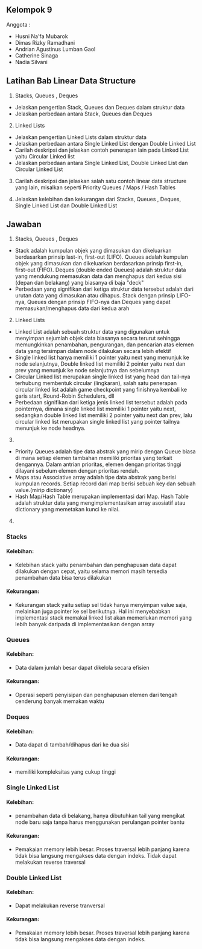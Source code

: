 ## Kelompok 9
Anggota :
- Husni Na'fa Mubarok
- Dimas Rizky Ramadhani
- Andrian Agustinus Lumban Gaol
- Catherine Sinaga
- Nadia Silvani

## Latihan Bab Linear Data Structure

1. Stacks, Queues , Deques
- Jelaskan pengertian Stack, Queues dan Deques dalam struktur data
- Jelaskan perbedaan antara Stack, Queues dan Deques

2. Linked Lists
- Jelaskan pengertian Linked Lists dalam struktur data
- Jelaskan perbedaan antara Single Linked List dengan Double Linked List
- Carilah deskripsi dan jelaskan contoh penerapan lain pada Linked List yaitu Circular Linked list
- Jelaskan perbedaan antara Single Linked List, Double Linked List dan Circular Linked List

3. Carilah deskripsi dan jelaskan salah satu contoh linear data structure yang lain, misalkan seperti Priority Queues / Maps / Hash Tables

4. Jelaskan kelebihan dan kekurangan dari Stacks, Queues , Deques, Single Linked List dan Double Linked List

## Jawaban

1. Stacks, Queues , Deques
- Stack adalah kumpulan objek yang dimasukan dan dikeluarkan berdasarkan prinsip last-in, first-out (LIFO). Queues adalah kumpulan objek yang dimasukan dan dikeluarkan berdasarkan prinsip first-in, first-out (FIFO). Deques (double ended Queues) adalah struktur data yang mendukung memasukan data dan menghapus dari kedua sisi (depan dan belakang) yang biasanya di baja "deck"
- Perbedaan yang signifikan dari ketiga struktur data tersebut adalah dari urutan data yang dimasukan atau dihapus. Stack dengan prinsip LIFO-nya, Queues dengan prinsip FIFO-nya dan Deques yang dapat memasukan/menghapus data dari kedua arah

2. Linked Lists
- Linked List adalah sebuah struktur data yang digunakan untuk menyimpan sejumlah objek data biasanya secara terurut sehingga memungkinkan penambahan, pengurangan, dan pencarian atas elemen data yang tersimpan dalam node dilakukan secara lebih efektif
- Single linked list hanya memiliki 1 pointer yaitu next yang menunjuk ke node selanjutnya, Double linked list memiliki 2 pointer yaitu next dan prev yang menunjuk ke node selanjutnya dan sebelumnya
- Circular Linked list merupakan single linked list yang head dan tail-nya terhubung membentuk circular (lingkaran), salah satu penerapan circular linked list adalah game checkpoint yang finishnya kembali ke garis start,  Round-Robin Schedulers, dll
- Perbedaan signifikan dari ketiga jenis linked list tersebut adalah pada pointernya, dimana single linked list memiliki 1 pointer yaitu next, sedangkan double linked list memiliki 2 pointer yaitu next dan prev, lalu circular linked list merupakan single linked list yang pointer tailnya menunjuk ke node headnya.

3. 
- Priority Queues adalah tipe data abstrak yang mirip dengan Queue biasa di mana setiap elemen tambahan memiliki prioritas yang terkait dengannya. Dalam antrian prioritas, elemen dengan prioritas tinggi dilayani sebelum elemen dengan prioritas rendah.
- Maps atau Associative array adalah tipe data abstrak yang berisi kumpulan records. Setiap record dari map berisi sebuah key dan sebuah value.(mirip dictionary)
- Hash Map/Hash Table merupakan implementasi dari Map. Hash Table adalah struktur data yang mengimplementasikan array asosiatif atau dictionary yang memetakan kunci ke nilai.
4. 
### Stacks
#### Kelebihan:
- Kelebihan stack yaitu penambahan dan penghapusan data dapat dilakukan dengan cepat, yaitu selama memori masih tersedia penambahan data bisa terus dilakukan
#### Kekurangan:
- Kekurangan stack yaitu setiap sel tidak hanya menyimpan value saja, melainkan juga pointer ke sel berikutnya. Hal ini menyebabkan implementasi stack memakai linked list akan memerlukan memori yang lebih banyak daripada di implementasikan dengan array
### Queues
#### Kelebihan:
- Data dalam jumlah besar dapat dikelola secara efisien
#### Kekurangan:
- Operasi seperti penyisipan dan penghapusan elemen dari tengah cenderung banyak memakan waktu
### Deques
#### Kelebihan:
- Data dapat di tambah/dihapus dari ke dua sisi
#### Kekurangan:
- memiliki kompleksitas yang cukup tinggi
### Single Linked List
#### Kelebihan:
- penambahan data di belakang, hanya dibutuhkan tail yang mengikat node baru saja tanpa harus menggunakan perulangan pointer bantu
#### Kekurangan:
- Pemakaian memory lebih besar. Proses traversal lebih panjang karena tidak bisa langsung mengakses data dengan indeks. Tidak dapat melakukan reverse traversal
### Double Linked List
#### Kelebihan:
- Dapat melakukan reverse tranversal
#### Kekurangan:
- Pemakaian memory lebih besar. Proses traversal lebih panjang karena tidak bisa langsung mengakses data dengan indeks.
